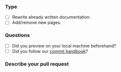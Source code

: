 ### Type
- [ ] Rewrite already written documentation.
- [ ] Add/remove new pages.

### Questions
- [ ] Did you preview on your local machine beforehand?
- [ ] Did you follow our [commit handbook](https://github.com/Atlas-OS/Atlas/pull/713)?

### Describe your pull request

